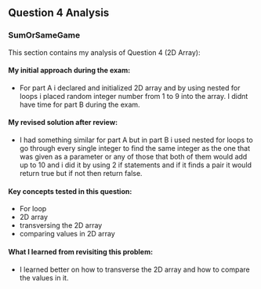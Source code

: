 ## Question 4 Analysis
### SumOrSameGame

This section contains my analysis of Question 4 (2D Array):

#### My initial approach during the exam:
- For part A i declared and initialized 2D array and by using nested for loops i placed random integer number from 1 to 9 into the array. I didnt have time for part B during the exam.

#### My revised solution after review:
- I had something similar for part A but in part B i used nested for loops to go through every single integer to find the same integer as the one that was given as a parameter or any of those that both of them would add up to 10 and i did it by using 2 if statements and if it finds a pair it would return true but if not then return false.
  
#### Key concepts tested in this question:
- For loop
- 2D array
- transversing the 2D array
- comparing values in 2D array
 
#### What I learned from revisiting this problem:
- I learned better on how to transverse the 2D array and how to compare the values in it.

